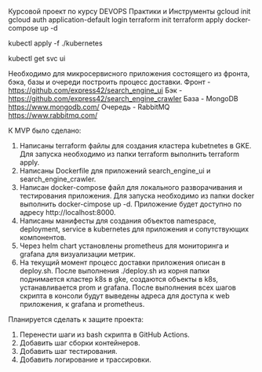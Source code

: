 Курсовой проект по курсу DEVOPS Практики и Инструменты
gcloud init
gcloud auth application-default login
terraform init
terraform apply
docker-compose up -d

kubectl apply -f ./kubernetes

kubectl get svc ui

Необходимо для микросервисного приложения состоящего из фронта, бэка, базы и очереди построить процесс доставки.
Фронт - https://github.com/express42/search_engine_ui
Бэк - https://github.com/express42/search_engine_crawler
База - MongoDB https://www.mongodb.com/
Очередь - RabbitMQ https://www.rabbitmq.com/

К MVP было сделано:
1. Написаны terraform файлы для создания кластера kubetnetes в GKE. Для запуска необходимо из папки terraform выполнить terraform apply.
2. Написаны Dockerfile для приложений search_engine_ui и search_engine_crawler.
3. Написан docker-compose файл для локального разворачивания и тестирования приложения. Для запуска необходимо из папки docker выполнить docker-cimpose up -d. Приложение будет доступно по адресу http://localhost:8000.
4. Написаны манифесты для создания объектов namespace, deployment, service в kubernetes для приложения и сопутствующих компонентов.
5. Через helm chart установлены prometheus для мониторинга и grafana для визуализации метрик.
6. На текущий момент процесс доставки приложения описан в deploy.sh. После выполнения ./deploy.sh из корня папки поднимается кластер k8s в gke, создаются объекты в k8s, устанавливается prom и grafana. После выполнения всех шагов скрипта в консоли будут выведены адреса для доступа к web приложения, к grafana и prometheus.

Планируется сделать к защите проекта:
1. Перенести шаги из bash скрипта в GitHub Actions.
2. Добавить шаг сборки контейнеров.
3. Добавить шаг тестирования.
4. Добавить логирование и трассировки.